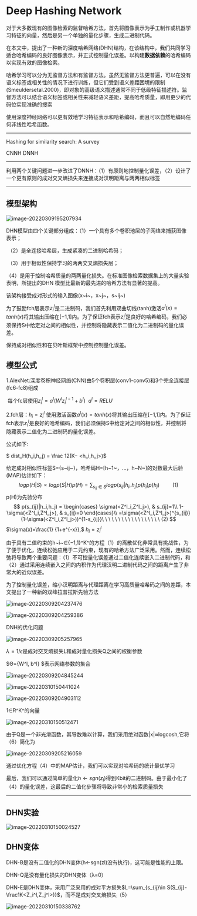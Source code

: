 # Deep Hashing Network

对于大多数现有的图像检索的监督哈希方法，首先将图像表示为手工制作或机器学习特征的向量，然后是另一个单独的量化步骤，生成二进制代码。

在本文中，提出了一种新的深度哈希网络(DHN)结构，在该结构中，我们共同学习适合哈希编码的良好图像表示，并正式控制量化误差。以构建**数据依赖**的哈希编码以实现有效的图像检索。





哈希学习可以分为无监督方法和有监督方法。虽然无监督方法更普遍，可以在没有语义标签或相关性的情况下进行训练，但它们受到语义差距困境的限制(Smeuldersetal.2000)，即对象的高级语义描述通常不同于低级特征描述符。监督方法可以结合语义标签或相关性来减轻语义差距，提高哈希质量，即用更少的代码位实现准确的搜索



使用深度神经网络可以更有效地学习特征表示和哈希编码，而且可以自然地编码任何非线性哈希函数。

****

 Hashing for  similarity search: A survey

CNNH  DNNH

____

利用两个关键问题进一步改进了DNNH：（1）有原则地控制量化误差，（2）设计了一个更有原则的成对交叉熵损失来连接成对汉明距离与两两相似标签

****

## 模型架构

![image-20220309195207934](C:\Users\13449\AppData\Roaming\Typora\typora-user-images\image-20220309195207934.png)

DHN模型由四个关键部分组成：（1）一个具有多个卷积池层的子网络来捕获图像表示；

​													   （2）是全连接哈希层，生成紧凑的二进制哈希码；

​													   （3）用于相似性保持学习的两两交叉熵损失层；

​													   （4）是用于控制哈希质量的两两量化损失。在标准图像检索数据集上的大量实验表明，所提出的DHN                  																模型比最新的最先进的哈希方法有显著的提高。

该架构接受成对形式的输入图像(x~i~，x~j~，s~ij~)

为了鼓励fch层表示$z_i^l$是二进制码，我们首先利用双曲切线(tanh)激活$a^l(x)=tanh(x)$将其输出压缩在[−1,1]内。为了保证fch表示$z_i^l$是良好的哈希编码，我们必须保持S中给定对之间的相似性，并控制将隐藏表示二值化为二进制码的量化误差。

保持成对相似性和在贝叶斯框架中控制控制量化误差。

## 模型公式

1.AlexNet:深度卷积神经网络(CNN)由5个卷积层(conv1-conv5)和3个完全连接层(fc6-fc8)组成

​	每个fc层使用$z^l_i=a^l(W^lz^{l-1}_i+b^l)\ \ a^l=RELU$		

2.fch层：$h_i=z^l_i$ 使用激活函数$a^l(x)=tanh(x)$将其输出压缩在[−1,1]内。为了保证fch表示$z_i^l$是良好的哈希编码，我们必须保持S中给定对之间的相似性，并控制将隐藏表示二值化为二进制码的量化误差。

公式如下:

$ dist_H(h_i,h_j) = \frac 12(K− <h_i,h_j>)$

给定成对相似性标签S={s~ij~}，哈希码H=[h~1~，...，h~N~]的对数最大后验(MAP)估计如下：
$$
log p (H|S) ∝ log p (S|H) p (H)=\sum_{s_{ij} \in S}logp(s_{ij}|h_i,h_j)p(h_i)p(h_j)\ \ \ \ \ \ \ \ \ (1)
$$
p(H)为先验分布
$$
p(s_{ij}|h_i,h_j) =
\begin{cases}
\sigma(<Z^l_i,Z^l_j>), & s_{ij}=1\\
1-\sigma(<Z^l_i,Z^l_j>), & s_{ij}=0
\end{cases}\\
=\sigma(<Z^l_i,Z^l_j>)^{s_{ij}}(1-\sigma(<Z^l_i,Z^l_j>))^{1-s_{ij}}\ \ \ \ \ \ \ \ \ \ \ \ \ \ \ \ \ \ (2)
$$
$\sigma(x)=\frac{1} {1+e^{-x}},$ $h_i=z^l_i$

由于具有二值约束的h~i~∈{−1,1}^K^的方程（1）的离散优化非常具有挑战性，为了便于优化，连续松弛应用于二元约束，现有的哈希方法广泛采用。然而，连续松弛将导致两个重要问题：（1）不可控量化误差通过二值化连续嵌入二进制代码，和（2）通过采用连续嵌入之间的内积作为代理汉明二进制代码之间的距离产生了非常大的近似误差。

为了控制量化误差，缩小汉明距离与代理距离在学习高质量哈希码之间的差距，本文提出了一种新的双峰拉普拉斯先验方法

![image-20220309204237476](C:\Users\13449\AppData\Roaming\Typora\typora-user-images\image-20220309204237476.png)

![image-20220309204259386](C:\Users\13449\AppData\Roaming\Typora\typora-user-images\image-20220309204259386.png)

DNH的优化问题

![image-20220309205257965](C:\Users\13449\AppData\Roaming\Typora\typora-user-images\image-20220309205257965.png)

 $\lambda=1/\epsilon$是成对交叉熵损失L和成对量化损失Q之间的权衡参数

$Θ=\{W^l, b^l\} $表示网络参数的集合

![image-20220309204845244](C:\Users\13449\AppData\Roaming\Typora\typora-user-images\image-20220309204845244.png)

![image-20220310150441024](C:\Users\13449\AppData\Roaming\Typora\typora-user-images\image-20220310150441024.png)

![image-20220309204903112](C:\Users\13449\AppData\Roaming\Typora\typora-user-images\image-20220309204903112.png)

1∈R^K^的向量

![image-20220310150512471](C:\Users\13449\AppData\Roaming\Typora\typora-user-images\image-20220310150512471.png)

由于Q是一个非光滑函数，其导数难以计算，我们采用绝对函数|x|≈logcosh,它将（6）简化为

![image-20220309205216059](C:\Users\13449\AppData\Roaming\Typora\typora-user-images\image-20220309205216059.png)

通过优化方程（4）中的MAP估计，我们可以实现对哈希码的统计最优学习

最后，我们可以通过简单的量化$h←sgn(z_l)$得到Kbit的二进制码。由于最小化了（4）的量化误差，这最后的二值化步骤将导致非常小的检索质量损失

****

## DHN实验



![image-20220310150024527](C:\Users\13449\AppData\Roaming\Typora\typora-user-images\image-20220310150024527.png)

## DHN变体

DHN-B是没有二值化的DHN变体(h←sgn(zl)没有执行)，这可能是性能的上限。

DHN-Q是没有量化损失的DHN变体（λ=0）

DHN-E是DHN变体，采用广泛采用的成对平方损失$L=\sum_{s_{ij}\in S(S_{ij}-\frac1K<Z_i^l,Z_j^l>)}$，而不是成对交叉熵损失（5）

![image-20220310150338762](C:\Users\13449\AppData\Roaming\Typora\typora-user-images\image-20220310150338762.png)